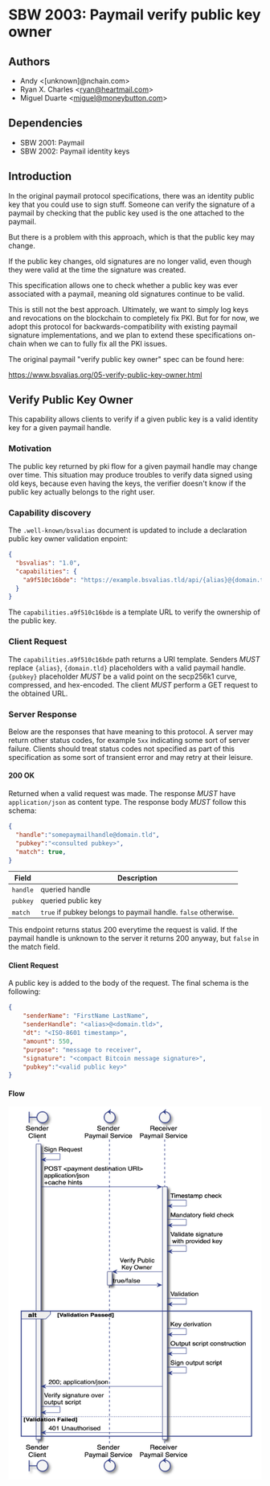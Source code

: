 # SBW 2003: Paymail verify public key owner

## Authors

* Andy &lt;[unknown]@nchain.com&gt;
* Ryan X. Charles &lt;ryan@heartmail.com&gt;
* Miguel Duarte &lt;miguel@moneybutton.com&gt;

## Dependencies

* SBW 2001: Paymail
* SBW 2002: Paymail identity keys

## Introduction

In the original paymail protocol specifications, there was an identity public
key that you could use to sign stuff. Someone can verify the signature of a
paymail by checking that the public key used is the one attached to the paymail.

But there is a problem with this approach, which is that the public key may
change.

If the public key changes, old signatures are no longer valid, even though they
were valid at the time the signature was created.

This specification allows one to check whether a public key was ever associated
with a paymail, meaning old signatures continue to be valid.

This is still not the best approach. Ultimately, we want to simply log keys and
revocations on the blockchain to completely fix PKI. But for for now, we adopt
this protocol for backwards-compatibility with existing paymail signature
implementations, and we plan to extend these specifications on-chain when we can
to fully fix all the PKI issues.

The original paymail "verify public key owner" spec can be found here:

https://www.bsvalias.org/05-verify-public-key-owner.html

## Verify Public Key Owner

This capability allows clients to verify if a given public key is a valid identity key for a given paymail handle.

### Motivation

The public key returned by pki flow for a given paymail handle may change over time. This situation may produce troubles to verify data signed using old keys, because even having the keys, the verifier doesn't know if the public key actually belongs to the right user.

### Capability discovery

The `.well-known/bsvalias` document is updated to include a declaration public key owner validation enpoint:

```json
{
  "bsvalias": "1.0",
  "capabilities": {
    "a9f510c16bde": "https://example.bsvalias.tld/api/{alias}@{domain.tld}/{pubkey}"
  }
}
```

The `capabilities.a9f510c16bde` is a template URL to verify the ownership of the public key.

### Client Request

The `capabilities.a9f510c16bde` path returns a URI template. Senders _MUST_ replace `{alias}`, `{domain.tld}` placeholders with a valid paymail handle. `{pubkey}` placeholder _MUST_ be a valid point on the secp256k1 curve, compressed, and hex-encoded. The client _MUST_ perform a GET request to the obtained URL.

### Server Response

Below are the responses that have meaning to this protocol. A server may return other status codes, for example `5xx` indicating some sort of server failure. Clients should treat status codes not specified as part of this specification as some sort of transient error and may retry at their leisure.

#### 200 OK

Returned when a valid request was made. The response _MUST_ have `application/json` as content type. The response body _MUST_ follow this schema:

```json
{
  "handle":"somepaymailhandle@domain.tld",
  "pubkey":"<consulted pubkey>",
  "match": true,
}
```

| Field         |  Description |
|---------------|--------------|
| `handle`   | queried handle |
| `pubkey` | queried public key |
| `match` | `true` if pubkey belongs to paymail handle. `false` otherwise. |

This endpoint returns status 200 everytime the request is valid. If the paymail handle is unknown to the server it returns 200 anyway, but `false` in the match field.

#### Client Request

A public key is added to the body of the request. The final schema is the following:

```json
{
    "senderName": "FirstName LastName",
    "senderHandle": "<alias>@<domain.tld>",
    "dt": "<ISO-8601 timestamp>",
    "amount": 550,
    "purpose": "message to receiver",
    "signature": "<compact Bitcoin message signature>",
    "pubkey":"<valid public key>"
}
```

#### Flow

![Verify public key flow](./sbw-003-verify-public-key-flow.png)
